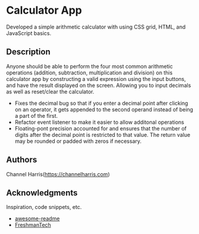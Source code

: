 # Calculator App

Developed a simple arithmetic calculator with using  CSS grid, HTML, and JavaScript basics.

## Description

Anyone should be able to perform the four most common arithmetic operations (addition, subtraction, multiplication and division) on this calculator app by constructing a valid expression using the input buttons, and have the result displayed on the screen. Allowing you to input decimals as well as reset/clear the calculator.

* Fixes the decimal bug so that if you enter a decimal point after clicking on an operator, it gets appended to the second operand instead of being a part of the first.
* Refactor event listener to make it easier to allow additonal operations
* Floating-pont precision accounted for and ensures that the number of digits after the decimal point is restricted to that value. The return value may be rounded or padded with zeros if necessary.

## Authors

Channel Harris(https://channelharris.com)

## Acknowledgments

Inspiration, code snippets, etc.
* [awesome-readme](https://github.com/matiassingers/awesome-readme)
* [FreshmanTech](https://freshman.tech/calculator)